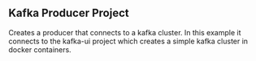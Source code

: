## Kafka Producer Project

Creates a producer that connects to a kafka cluster. In this example it connects to the kafka-ui project 
which creates a simple kafka cluster in docker containers.

